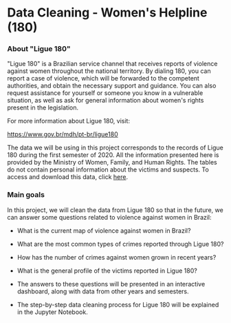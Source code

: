 # Data Cleaning - Women's Helpline (180)

### About "Ligue 180"

"Ligue 180" is a Brazilian service channel that receives reports of violence against women throughout the national territory. By dialing 180, you can report a case of violence, which will be forwarded to the competent authorities, and obtain the necessary support and guidance. You can also request assistance for yourself or someone you know in a vulnerable situation, as well as ask for general information about women's rights present in the legislation.

For more information about Ligue 180, visit:

https://www.gov.br/mdh/pt-br/ligue180

The data we will be using in this project corresponds to the records of Ligue 180 during the first semester of 2020. All the information presented here is provided by the Ministry of Women, Family, and Human Rights. The tables do not contain personal information about the victims and suspects. To access and download this data, click [here](https://www.gov.br/mdh/pt-br/acesso-a-informacao/dados-abertos/ligue180).

### Main goals
In this project, we will clean the data from Ligue 180 so that in the future, we can answer some questions related to violence against women in Brazil:

- What is the current map of violence against women in Brazil?

- What are the most common types of crimes reported through Ligue 180?

- How has the number of crimes against women grown in recent years?

- What is the general profile of the victims reported in Ligue 180?

- The answers to these questions will be presented in an interactive dashboard, along with data from other years and semesters.

- The step-by-step data cleaning process for Ligue 180 will be explained in the Jupyter Notebook.
